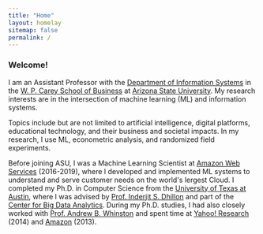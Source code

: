 ```yaml
---
title: "Home"
layout: homelay
sitemap: false
permalink: /
---
```


### Welcome!

I am an Assistant Professor with the <a href="https://isearch.asu.edu/profile/3518573">Department of Information Systems</a> in the <a href="https://wpcarey.asu.edu/">W. P. Carey School of Business</a> at <a href="https://www.asu.edu/">Arizona State University</a>. 
My research interests are in the intersection of machine learning (ML) and information systems.
 <!-- with the goal of understanding complex phenomena using ML and developing novel ML methods.  -->
Topics include but are not limited to artificial intelligence, digital platforms, educational technology, and their business and societal impacts. In my research, I use ML, econometric analysis, and randomized field experiments.

Before joining ASU, I was a Machine Learning Scientist at <a href="https://aws.amazon.com/">Amazon Web Services</a> (2016-2019), where I developed and implemented ML systems to understand and serve customer needs on the world's lergest Cloud.
I completed my Ph.D. in Computer Science from the <a href="https://www.cs.utexas.edu/">University of Texas at Austin</a>, where I was advised by <a href="https://www.cs.utexas.edu/~inderjit/">Prof. Inderjit S. Dhillon</a> and part of the <a href="https://bigdata.oden.utexas.edu/">Center for Big Data Analytics</a>. During my Ph.D. studies, I had also closely worked with <a href="https://www.mccombs.utexas.edu/Directory/Profiles/Whinston-Andrew">Prof. Andrew B. Whinston</a> and spent time at <a href="https://research.yahoo.com/">Yahoo! Research</a> (2014) and <a href="https://www.amazon.science/">Amazon</a> (2013).



<!-- <div class="container">
<div class="row">
<center>
<img src="{{ site.url }}{{ site.baseurl }}/images/banner.jpg" width="100%"/><br/>
Examples of Feynman diagrams. <br/>
Feynman R., The theory of positrons. <i>Phys. Rev.</i> (1949)
</center>
</div>
</div>
<br/> -->

<!-- ### About me

I am an Assistant Professor with the <a href="https://isearch.asu.edu/profile/3518573">Department of Information Systems</a> in the <a href="https://wpcarey.asu.edu/">W. P. Carey School of Business</a> at <a href="https://www.asu.edu/">Arizona State University</a>.  -->

